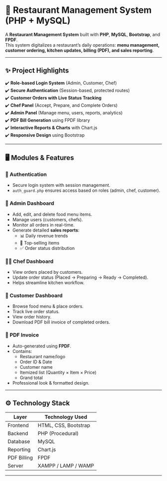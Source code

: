# 🍴 Restaurant Management System (PHP + MySQL)

A **Restaurant Management System** built with **PHP**, **MySQL**, **Bootstrap**, and **FPDF**.  
This system digitalizes a restaurant’s daily operations: **menu management, customer ordering, kitchen updates, billing (PDF), and sales reporting**.

---

## ✨ Project Highlights

✔️ **Role-based Login System** (Admin, Customer, Chef)  
✔️ **Secure Authentication** (Session-based, protected routes)  
✔️ **Customer Orders with Live Status Tracking**  
✔️ **Chef Panel** (Accept, Prepare, and Complete Orders)  
✔️ **Admin Panel** (Manage menu, users, reports, analytics)  
✔️ **PDF Bill Generation** using FPDF library  
✔️ **Interactive Reports & Charts** with Chart.js  
✔️ **Responsive Design** using Bootstrap  

---

## 🖥️ Modules & Features

### 🔑 Authentication
- Secure login system with session management.
- `auth_guard.php` ensures access based on roles (admin, chef, customer).

### 👤 Admin Dashboard
- Add, edit, and delete food menu items.
- Manage users (customers, chefs).
- Monitor all orders in real-time.
- Generate detailed **sales reports**:
  - 📊 Daily revenue trends  
  - 🍔 Top-selling items  
  - ✅ Order status distribution  

### 🧑‍🍳 Chef Dashboard
- View orders placed by customers.
- Update order status (Placed → Preparing → Ready → Completed).
- Helps streamline kitchen workflow.

### 🛒 Customer Dashboard
- Browse food menu & place orders.
- Track live order status.
- View order history.
- Download PDF bill invoice of completed orders.

### 🧾 PDF Invoice
- Auto-generated using **FPDF**.
- Contains:
  - Restaurant name/logo  
  - Order ID & Date  
  - Customer name  
  - Itemized list (Quantity × Item × Price)  
  - Grand total  
- Professional look & formatted design.  

---

## ⚙️ Technology Stack

| Layer         | Technology Used |
|---------------|-----------------|
| Frontend      | HTML, CSS, Bootstrap |
| Backend       | PHP (Procedural) |
| Database      | MySQL |
| Reporting     | Chart.js |
| PDF Billing   | FPDF |
| Server        | XAMPP / LAMP / WAMP |

---



